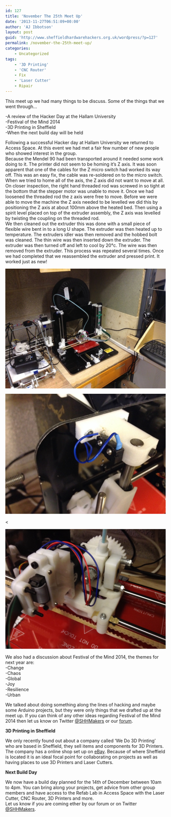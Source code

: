 ```yaml
---
id: 127
title: 'November The 25th Meet Up'
date: '2013-11-27T06:51:09+00:00'
author: 'AJ Ibbotson'
layout: post
guid: 'http://www.sheffieldhardwarehackers.org.uk/wordpress/?p=127'
permalink: /november-the-25th-meet-up/
categories:
    - Uncategorized
tags:
    - '3D Printing'
    - 'CNC Router'
    - Fix
    - 'Laser Cutter'
    - Ripair
---
```


This meet up we had many things to be discuss. Some of the things that we went through…

-A review of the Hacker Day at the Hallam University  
-Festival of the Mind 2014  
-3D Printing in Sheffield  
-When the next build day will be held

Following a successful Hacker day at Hallam University we returned to Access Space. At this event we had met a fair few number of new people who showed interest in the group.  
Because the Mendel 90 had been transported around it needed some work doing to it. The printer did not seem to be homing it’s Z axis. It was soon apparent that one of the cables for the Z micro switch had worked its way off. This was an easy fix, the cable was re-soldered on to the micro switch. When we tried to home all of the axis, the Z axis did not want to move at all. On closer inspection, the right hand threaded rod was screwed in so tight at the bottom that the stepper motor was unable to move it. Once we had loosened the threaded rod the z axis were free to move. Before we were able to move the machine the Z axis needed to be levelled we did this by positioning the Z axis at about 100mm above the heated bed. Then using a spirit level placed on top of the extruder assembly, the Z axis was levelled by twisting the coupling on the threaded rod.  
We then cleaned out the extruder this was done with a small piece of flexible wire bent in to a long U shape. The extruder was then heated up to temperature. The extruders idler was then removed and the hobbed bolt was cleaned. The thin wire was then inserted down the extruder. The extruder was then turned off and left to cool by 20°c. The wire was then removed from the extruder. This process was repeated several times. Once we had completed that we reassembled the extruder and pressed print. It worked just as new!

![](/assets/blog/2013-11-27-november-the-25th-meet-up/20131201-090058.jpg)

![](/assets/blog/2013-11-27-november-the-25th-meet-up/20131201-090353.jpg)

&lt;

![](/assets/blog/2013-11-27-november-the-25th-meet-up/20131201-090247.jpg)

We also had a discussion about Festival of the Mind 2014, the themes for next year are:  
-Change  
-Chaos  
-Global  
-Joy  
-Resilience  
-Urban

We talked about doing something along the lines of hacking and maybe some Arduino projects, but they were only things that we drafted up at the meet up. If you can think of any other ideas regarding Festival of the Mind 2014 then let us know on Twitter [@SHHMakers](http://twitter.com/shhmakers) or our [forum](https://groups.google.com/forum/#!forum/sheffield-hardware-hackers).

**3D Printing in Sheffield**

We only recently found out about a company called ‘We Do 3D Printing’ who are based in Sheffield, they sell items and components for 3D Printers. The company has a online shop set up on [eBay](http://stores.ebay.co.uk/We-Do-3D-Printing). Because of where Sheffield is located it is an ideal focal point for collaborating on projects as well as having places to use 3D Printers and Laser Cutters.

**Next Build Day**

We now have a build day planned for the 14th of December between 10am to 4pm. You can bring along your projects, get advice from other group members and have access to the Refab Lab in Access Space with the Laser Cutter, CNC Router, 3D Printers and more.  
Let us know if you are coming ether by our forum or on Twitter [@SHHMakers](http://twitter.com/shhmakers).
<!--- path/to this posts images is /assets/blog/2013-11-27-november-the-25th-meet-up/ --->
